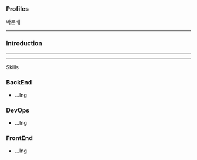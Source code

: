 ### Profiles 

박준배  

 


***

### Introduction





***


***
Skills

### BackEnd 

- ...Ing

### DevOps

- ...Ing

### FrontEnd

- ...Ing



